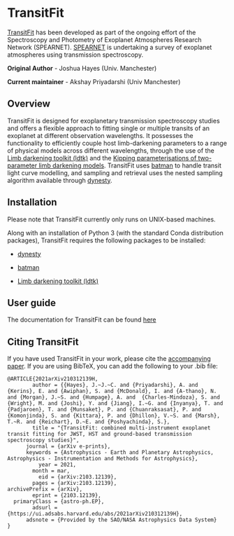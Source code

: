 
# TransitFit

[TransitFit](https://transitfit.readthedocs.io/en/latest/) has been developed as part of the ongoing effort of the Spectroscopy and Photometry of Exoplanet Atmospheres Research Network (SPEARNET). [SPEARNET](https://doi.org/10.1093/mnras/stz783) is undertaking a survey of exoplanet atmospheres using transmission spectroscopy.

**Original Author** - Joshua Hayes (Univ. Manchester)

**Current maintainer** - Akshay Priyadarshi (Univ Manchester)

## Overview
TransitFit is designed for exoplanetary transmission spectroscopy studies and offers a flexible approach to fitting single or multiple transits of an exoplanet at different observation wavelengths.  It possesses the functionality to efficiently couple host limb-darkening parameters to a range of physical models across different wavelengths, through the use of the [Limb darkening toolkit (ldtk)](https://github.com/hpparvi/ldtk) and the [Kipping parameterisations of two-parameter limb darkening models](https://arxiv.org/abs/1308.0009). TransitFit uses [batman](https://www.cfa.harvard.edu/~lkreidberg/batman/index.html) to handle transit light curve modelling, and sampling and retrieval uses the nested sampling algorithm available through [dynesty](https://dynesty.readthedocs.io/en/latest/index.html).

<a name="installation"></a>
## Installation

Please note that TransitFit currently only runs on UNIX-based machines.

Along with an installation of Python 3 (with the standard Conda distribution packages), TransitFit requires the following packages to be installed:

- [dynesty](https://dynesty.readthedocs.io/en/latest/index.html)

- [batman](https://www.cfa.harvard.edu/~lkreidberg/batman/index.html)

- [Limb darkening toolkit (ldtk)](https://github.com/hpparvi/ldtk)


<a name="guide"></a>
## User guide
The documentation for TransitFit can be found [here](https://transitfit.readthedocs.io/en/latest/)

<a name="citing"></a>
## Citing TransitFit
If you have used TransitFit in your work, please cite the [accompanying paper](https://ui.adsabs.harvard.edu/abs/2021arXiv210312139H/abstract). If you are using BibTeX, you can add the following to your .bib file:

```
@ARTICLE{2021arXiv210312139H,
        author = {{Hayes}, J.~J.~C. and {Priyadarshi}, A. and {Kerins}, E. and {Awiphan}, S. and {McDonald}, I. and {A-thano}, N. and {Morgan}, J.~S. and {Humpage}, A. and  {Charles-Mindoza}, S. and {Wright}, M. and {Joshi}, Y. and {Jiang}, I.~G. and {Inyanya}, T. and {Padjaroen}, T. and {Munsaket}, P. and {Chuanraksasat}, P. and {Komonjinda}, S. and {Kittara}, P. and {Dhillon}, V.~S. and {Marsh}, T.~R. and {Reichart}, D.~E. and {Poshyachinda}, S.},
        title = "{TransitFit: combined multi-instrument exoplanet transit fitting for JWST, HST and ground-based transmission spectroscopy studies}",
      journal = {arXiv e-prints},
      keywords = {Astrophysics - Earth and Planetary Astrophysics, Astrophysics - Instrumentation and Methods for Astrophysics},
          year = 2021,
        month = mar,
          eid = {arXiv:2103.12139},
        pages = {arXiv:2103.12139},
archivePrefix = {arXiv},
        eprint = {2103.12139},
  primaryClass = {astro-ph.EP},
        adsurl = {https://ui.adsabs.harvard.edu/abs/2021arXiv210312139H},
      adsnote = {Provided by the SAO/NASA Astrophysics Data System}
}
```
